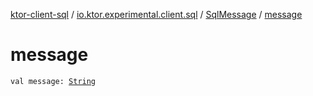 [ktor-client-sql](../../index.md) / [io.ktor.experimental.client.sql](../index.md) / [SqlMessage](index.md) / [message](./message.md)

# message

`val message: `[`String`](https://kotlinlang.org/api/latest/jvm/stdlib/kotlin/-string/index.html)